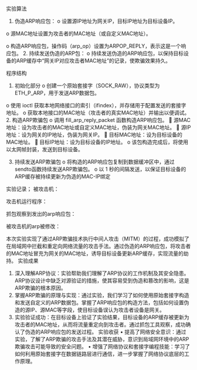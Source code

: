 实验算法
1.	伪造ARP响应包：
o	设置源IP地址为网关IP，目标IP地址为目标设备IP。
 
o	源MAC地址设置为攻击者的MAC地址（或自定义MAC地址）。
 
o	构造ARP响应包，操作码（arp_op）设置为ARPOP_REPLY，表示这是一个响应包。
2.	持续发送伪造的ARP包：
o	持续发送伪造的ARP响应包，以保持目标设备的ARP缓存中“网关IP对应攻击者MAC地址”的记录，使欺骗效果持久。
 

程序结构
1.	初始化部分
o	创建一个原始套接字（SOCK_RAW），协议类型为ETH_P_ARP，用于发送ARP数据包。
 
o	使用 ioctl 获取本地网络接口的索引（ifindex），并存储用于配置发送的套接字地址。
o	获取本地接口的MAC地址（攻击者的真实MAC地址）并输出以便调试。
2.	构造ARP欺骗包
o	调用 fill_arp_reply_packet 函数构造ARP响应包。
	源MAC地址：设为攻击者的MAC地址或自定义MAC地址，伪装为网关MAC地址。
	源IP地址：设为网关的IP地址，伪装为网关IP。
	目标MAC地址：设为目标设备的MAC地址。
	目标IP地址：设为目标设备的IP地址。
o	该包构造完成后，将使用以太网帧封装，发送到目标设备。
 
3.	持续发送ARP欺骗包
o	将构造的ARP响应包复制到数据缓冲区中，通过sendto函数持续发送ARP欺骗包。
o	以 1 秒的间隔发送，以保证目标设备的ARP缓存被持续更新为伪造的MAC-IP绑定
  
实验记录；
被攻击机：
 
攻击机运行程序：
 
抓包观察到发出的arp响应包：
 
被攻击机的arp被修改：
 





  
本次实验实现了通过ARP欺骗技术执行中间人攻击（MITM）的过程，成功模拟了在局域网中拦截和重定向网络流量的攻击手法。通过伪造的ARP响应包，将攻击者的MAC地址冒充为网关的MAC地址，诱导目标设备更新ARP缓存，实现流量的劫持。
实验成果
1.	深入理解ARP协议：实验帮助我们理解了ARP协议的工作机制及其安全隐患。ARP协议设计中缺乏对源验证的措施，使其容易受到伪造和篡改的影响，这是ARP欺骗的根本原因。
2.	掌握ARP欺骗的原理与实现：通过实验，我们学习了如何使用原始套接字构造和发送自定义的ARP数据包。掌握了ARP响应包的构造方法，包括如何设置伪造的源IP、源MAC等字段，使目标设备误认为攻击者设备是网关。
3.	实验验证成功：在目标设备上验证了实验结果，目标设备的ARP缓存被更新为攻击者的MAC地址，从而将流量重定向到攻击者。通过抓包工具观察，成功确认了伪造的ARP响应包的发送过程。
实验收获
•	提高了网络安全意识：通过实验，了解了ARP欺骗的攻击手法及其潜在威胁，意识到局域网环境中的ARP欺骗攻击可能导致的安全问题。
•	增强了网络协议和套接字编程技能：学习了如何利用原始套接字在数据链路层进行通信，进一步掌握了网络协议底层的工作原理。




